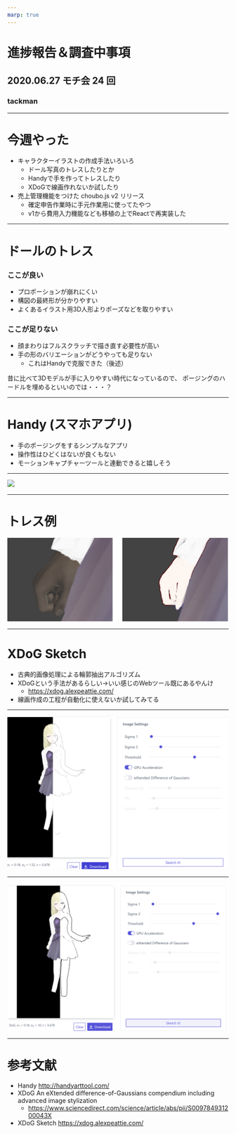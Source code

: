 ```yaml
---
marp: true
---
```


# 進捗報告＆調査中事項

## 2020.06.27 モチ会 24 回

### tackman

---

# 今週やった

- キャラクターイラストの作成手法いろいろ
  - ドール写真のトレスしたりとか
  - Handyで手を作ってトレスしたり
  - XDoGで線画作れないか試したり
- 売上管理機能をつけた choubo.js v2 リリース
  - 確定申告作業時に手元作業用に使ってたやつ
  - v1から費用入力機能なども移植の上でReactで再実装した

---

# ドールのトレス

### ここが良い

- プロポーションが崩れにくい
- 構図の最終形が分かりやすい
- よくあるイラスト用3D人形よりポーズなどを取りやすい

### ここが足りない

- 顔まわりはフルスクラッチで描き直す必要性が高い
- 手の形のバリエーションがどうやっても足りない
  - これはHandyで克服できた（後述）

昔に比べて3Dモデルが手に入りやすい時代になっているので、
ポージングのハードルを埋めるといいのでは・・・？

---

# Handy (スマホアプリ)

- 手のポージングをするシンプルなアプリ
- 操作性はひどくはないが良くもない
- モーションキャプチャーツールと連動できると嬉しそう

---

![](handy.jpg)

---

# トレス例

![](hand.png)

---

# XDoG Sketch

- 古典的画像処理による輪郭抽出アルゴリズム
- XDoGという手法があるらしい→いい感じのWebツール既にあるやんけ
  - https://xdog.alexpeattie.com/
- 線画作成の工程が自動化に使えないか試してみてる

----

![](xdog1.png)

---

![](xdog2.png)

---

# 参考文献

- Handy http://handyarttool.com/
- XDoG  An eXtended difference-of-Gaussians compendium including advanced image stylization
  - https://www.sciencedirect.com/science/article/abs/pii/S009784931200043X
- XDoG Sketch https://xdog.alexpeattie.com/